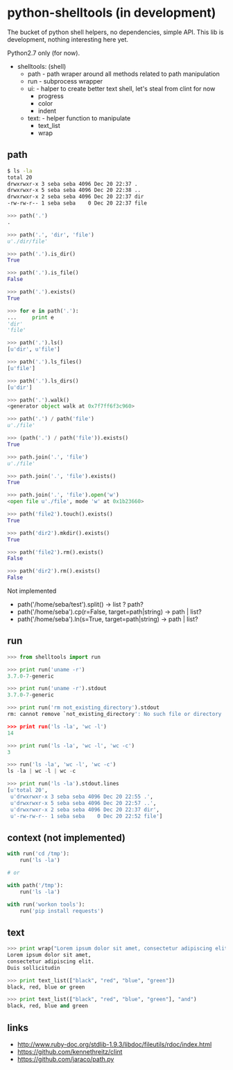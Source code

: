 python-shelltools (in development)
==================================

  The bucket of python shell helpers, no dependencies, simple API. 
  This lib is development, nothing interesting here yet. 
  
  Python2.7 only (for now).

  * shelltools: (shell)
	* path - path wraper around all methods related to path manipulation
	* run - subprocess wrapper
	* ui: - halper to create better text shell, let's steal from clint for now
	  * progress
	  * color
	  * indent
	* text: - helper function to manipulate
	  * text_list
	  * wrap

path
----
	
   ```bash
   $ ls -la 
   total 20
   drwxrwxr-x 3 seba seba 4096 Dec 20 22:37 .
   drwxrwxr-x 5 seba seba 4096 Dec 20 22:38 ..
   drwxrwxr-x 2 seba seba 4096 Dec 20 22:37 dir
   -rw-rw-r-- 1 seba seba    0 Dec 20 22:37 file
   ```

   
   ```python
   >>> path('.')
   .
   
   >>> path('.', 'dir', 'file')
   u'./dir/file'
   
   >>> path('.').is_dir()
   True
   
   >>> path('.').is_file()
   False
   
   >>> path('.').exists()
   True
   
   >>> for e in path('.'):
   ...     print e
   'dir' 
   'file'
   
   >>> path('.').ls()
   [u'dir', u'file']
   
   >>> path('.').ls_files()
   [u'file']

   >>> path('.').ls_dirs()
   [u'dir']
   
   >>> path('.').walk()
   <generator object walk at 0x7f7ff6f3c960>
   
   >>> path('.') / path('file')
   u'./file'

   >>> (path('.') / path('file')).exists()
   True
   
   >>> path.join('.', 'file')
   u'./file'
   
   >>> path.join('.', 'file').exists()
   True
   
   >>> path.join('.', 'file').open('w')
   <open file u'./file', mode 'w' at 0x1b23660>
   
   >>> path('file2').touch().exists()
   True
   
   >>> path('dir2').mkdir().exists()
   True
   
   >>> path('file2').rm().exists()
   False
   
   >>> path('dir2').rm().exists()
   False 
   ```
   
   Not implemented
   
   * path('/home/seba/test').split() -> list ? path?
   * path('/home/seba').cp(r=False, target=path|string) -> path | list?
   * path('/home/seba').ln(s=True, target=path|string) -> path | list?

run
---

  ```python
  >>> from shelltools import run

  >>> print run('uname -r')
  3.7.0-7-generic

  >>> print run('uname -r').stdout
  3.7.0-7-generic

  >>> print run('rm not_existing_directory').stdout
  rm: cannot remove `not_existing_directory': No such file or directory

  >>> print run('ls -la', 'wc -l')
  14

  >>> print run('ls -la', 'wc -l', 'wc -c')
  3

  >>> run('ls -la', 'wc -l', 'wc -c')
  ls -la | wc -l | wc -c
  
  >>> print run('ls -la').stdout.lines
  [u'total 20',
   u'drwxrwxr-x 3 seba seba 4096 Dec 20 22:55 .',
   u'drwxrwxr-x 5 seba seba 4096 Dec 20 22:57 ..',
   u'drwxrwxr-x 2 seba seba 4096 Dec 20 22:37 dir',
   u'-rw-rw-r-- 1 seba seba    0 Dec 20 22:52 file']
  ```


context (not implemented)
-------------------------

  ```python
  with run('cd /tmp'):
      run('ls -la')

  # or

  with path('/tmp'):
      run('ls -la')
  ```
	  
  ```python
  with run('workon tools'):
      run('pip install requests')
  ```

text
----
   
   ```python
   >>> print wrap("Lorem ipsum dolor sit amet, consectetur adipiscing elit. Duis sollicitudin ", 30)
   Lorem ipsum dolor sit amet,
   consectetur adipiscing elit.
   Duis sollicitudin 

   >>> print text_list(["black", "red", "blue", "green"])
   black, red, blue or green
   
   >>> print text_list(["black", "red", "blue", "green"], "and")
   black, red, blue and green
   ```

links
-----

  * http://www.ruby-doc.org/stdlib-1.9.3/libdoc/fileutils/rdoc/index.html
  * https://github.com/kennethreitz/clint
  * https://github.com/jaraco/path.py
